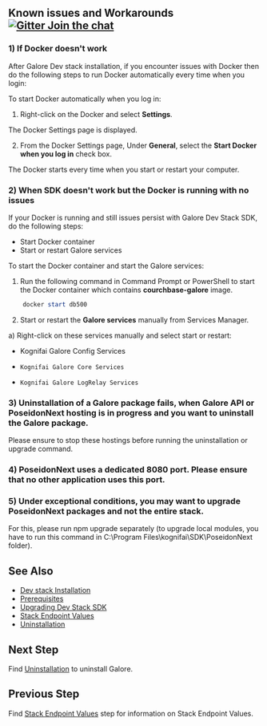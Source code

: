 ## Known issues and Workarounds [![Gitter Join the chat](https://badges.gitter.im/Join%20Chat.svg)](https://gitter.im/kognifai/Lobby)

### 1) If Docker doesn't work

After Galore Dev stack installation, if you encounter issues with Docker then do the following steps to run Docker automatically every time when you login:

   To start Docker automatically when you log in:
   
   1.	Right-click on the Docker and select **Settings**.
    
   The Docker Settings page is displayed.
  
   2.	From the Docker Settings page, Under **General**, select the **Start Docker when you log in** check box.
   
   The Docker starts every time when you start or restart your computer.

### 2) When SDK doesn't work but the Docker is running with no issues
If your Docker is running and still issues persist with Galore Dev Stack SDK, do the following steps:
   -	Start Docker container
   -	Start or restart Galore services

 To start the Docker container and start the Galore services:
   
 1.	Run the following command in Command Prompt or PowerShell to start the Docker container which contains **courchbase-galore**  image.
    
  ```powershell
      docker start db500
   ```
  
 2.	Start or restart the **Galore services** manually from Services Manager.
   
   a)	Right-click on these services manually and select start or restart:
   - 	Kognifai Galore Config Services 
   -	 Kognifai Galore Core Services
   -	 Kognifai Galore LogRelay Services
    
  

### 3)	Uninstallation of a Galore package fails, when Galore API or PoseidonNext hosting is in progress and you want to uninstall the Galore package. 
Please ensure to stop these hostings before running the uninstallation or upgrade command.

### 4)	PoseidonNext uses a dedicated 8080 port. Please ensure that no other application uses this port.

### 5)	Under exceptional conditions, you may want to upgrade PoseidonNext packages and not the entire stack.
For this, please run npm upgrade separately (to upgrade local modules, you have to run this command in C:\Program Files\kognifai\SDK\PoseidonNext folder).

## See Also
 
- [Dev stack Installation](Installation.md)
- [Prerequisites](Prerequisites.md)
- [Upgrading Dev Stack SDK](Upgrading%20Dev%20stack.md)
- [Stack Endpoint Values](Stack%20Endpoint%20Values.md)
- [Uninstallation](Uninstallation.md)
 
## Next Step
Find [Uninstallation](Uninstallation.md) to uninstall Galore.

## Previous Step
Find [Stack Endpoint Values](Stack%20Endpoint%20Values.md) step for information on Stack Endpoint Values.

